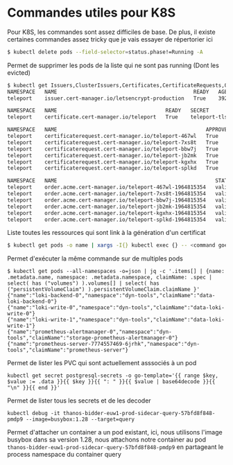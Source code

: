 # Commandes utiles pour K8S

Pour K8S, les commandes sont assez difficiles de base. De plus, il
existe certaines commandes assez tricky que je vais essayer de
répertorier ici

```bash
$ kubectl delete pods --field-selector=status.phase!=Running -A
```

Permet de supprimer les pods de la liste qui ne sont pas running (Dont
les evicted)


```bash
$ kubectl get Issuers,ClusterIssuers,Certificates,CertificateRequests,Orders,Challenges -A
NAMESPACE   NAME                                            READY   AGE
teleport    issuer.cert-manager.io/letsencrypt-production   True    392d

NAMESPACE   NAME                                   READY   SECRET         AGE
teleport    certificate.cert-manager.io/teleport   True    teleport-tls   392d

NAMESPACE   NAME                                                APPROVED   DENIED   READY   ISSUER                   REQUESTOR                                         AGE
teleport    certificaterequest.cert-manager.io/teleport-467wl   True                True    letsencrypt-production   system:serviceaccount:cert-manager:cert-manager   213d
teleport    certificaterequest.cert-manager.io/teleport-7xs8t   True                True    letsencrypt-production   system:serviceaccount:cert-manager:cert-manager   33d
teleport    certificaterequest.cert-manager.io/teleport-bbw7j   True                True    letsencrypt-production   system:serviceaccount:cert-manager:cert-manager   272d
teleport    certificaterequest.cert-manager.io/teleport-jb2mk   True                True    letsencrypt-production   system:serviceaccount:cert-manager:cert-manager   153d
teleport    certificaterequest.cert-manager.io/teleport-kgxhx   True                True    letsencrypt-production   system:serviceaccount:cert-manager:cert-manager   332d
teleport    certificaterequest.cert-manager.io/teleport-splkd   True                True    letsencrypt-production   system:serviceaccount:cert-manager:cert-manager   93d

NAMESPACE   NAME                                                   STATE   AGE
teleport    order.acme.cert-manager.io/teleport-467wl-1964815354   valid   213d
teleport    order.acme.cert-manager.io/teleport-7xs8t-1964815354   valid   33d
teleport    order.acme.cert-manager.io/teleport-bbw7j-1964815354   valid   272d
teleport    order.acme.cert-manager.io/teleport-jb2mk-1964815354   valid   153d
teleport    order.acme.cert-manager.io/teleport-kgxhx-1964815354   valid   332d
teleport    order.acme.cert-manager.io/teleport-splkd-1964815354   valid   93d
```

Liste toutes les ressources qui sont link à la génération d'un
certificat

```bash
$ kubectl get pods -o name | xargs -I{} kubectl exec {} -- <command goes here>
```

Permet d'exécuter la même commande sur de multiples pods

```
$ kubectl get pods --all-namespaces -o=json | jq -c '.items[] | {name: .metadata.name, namespace: .metadata.namespace, claimName: .spec |  select( has ("volumes") ).volumes[] | select( has ("persistentVolumeClaim") ).persistentVolumeClaim.claimName }'
{"name":"loki-backend-0","namespace":"dyn-tools","claimName":"data-loki-backend-0"}
{"name":"loki-write-0","namespace":"dyn-tools","claimName":"data-loki-write-0"}
{"name":"loki-write-1","namespace":"dyn-tools","claimName":"data-loki-write-1"}
{"name":"prometheus-alertmanager-0","namespace":"dyn-tools","claimName":"storage-prometheus-alertmanager-0"}
{"name":"prometheus-server-7774557469-6jrhk","namespace":"dyn-tools","claimName":"prometheus-server"}
```

Permet de lister les PVC qui sont actuellement asssociés à un pod

```
kubectl get secret postgresql-secrets -o go-template='{{ range $key, $value := .data }}{{ $key }}{{ ": " }}{{ $value | base64decode }}{{ "\n" }}{{ end }}'
```

Permet de lister tous les secrets et de les decoder

```
kubectl debug -it thanos-bidder-euw1-prod-sidecar-query-57bfd8f848-pmdp9 --image=busybox:1.28 --target=query
```

Permet d'attacher un container a un pod existant, ici, nous utilisons l'image busybox dans sa version 1.28, nous attachons notre container au pod `thanos-bidder-euw1-prod-sidecar-query-57bfd8f848-pmdp9` en partageant le process namespace du container query
